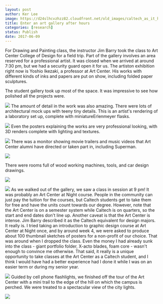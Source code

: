 ```yaml
---
layout: post
author: Ker Lee
image: https://d24slhcvzhzz82.cloudfront.net/old_images/caltech_as_it_happens/6a0105349b8251970b01bb09a12202970d.jpg
title: Enter an art gallery after hours
categories: [research]
status: Publish
date: 2017-06-09
---
```


For Drawing and Painting class, the instructor Jim Barry took the class to Art Center College of Design for a field trip. Part of the gallery involves an area reserved for a professional artist. It was closed when we arrived at around 7:30 pm, but we had a security guard open it for us. The artiston exhibition right now is Yoshio Ikezaki, a professor at Art Center. His works with different kinds of inks and papers are put on show, including folded paper sculptures.

The student gallery took up most of the space. It was impressive to see how polished all the projects were.


![](https://d24slhcvzhzz82.cloudfront.net/old_images/6a0105349b8251970b01bb09a1220a970d-320wi.jpg)
The amount of detail in the work was also amazing. There were lots of architectural mock ups with teeny tiny details. This is an artist's rendering of a laboratory set up, complete with miniatureErlenmeyer flasks.


![](https://d24slhcvzhzz82.cloudfront.net/old_images/caltech_as_it_happens/6a0105349b8251970b01bb09a1221e970d.jpg)
Even the posters explaining the works are very professional looking, with 3D renders complete with lighting and textures.


![](https://d24slhcvzhzz82.cloudfront.net/old_images/6a0105349b8251970b01bb09a12208970d-320wi.jpg)
There was a monitor showing movie trailers and music videos that Art Center alumni have directed or taken part in, including Superman.


![](https://d24slhcvzhzz82.cloudfront.net/old_images/6a0105349b8251970b01bb09a12204970d-320wi.jpg)

There were rooms full of wood working machines, tools, and car design drawings.


![](https://d24slhcvzhzz82.cloudfront.net/old_images/6a0105349b8251970b01bb09a1221a970d-320wi.jpg)

![](https://d24slhcvzhzz82.cloudfront.net/old_images/6a0105349b8251970b01bb09a12214970d-320wi.jpg)
As we walked out of the gallery, we saw a class in session at 9 pm! It was probably an Art Center at Night course. People in the community can just pay the tuition for the courses, but Caltech students get to take them for free and have the units count towards our degree. However, note that the Art Center is on a semester system while Caltech is on quarters, so the start and end dates don't line up. Another caveat is that the Art Center is intense. Jim Barry described it as the Caltech equivalent for design majors. It really is. I tried taking an introduction to graphic design course at Art Center at Night once, and by around week 4, we were asked to produce about 100 thumbnail sketches of posters for a non-profit of our choice. That was around when I dropped the class. Even the money I had already sunk into the class - giant portfolio folder, X-acto blades, foam core - wasn't enough to convince me otherwise. That said, it really is a unique opportunity to take classes at the Art Center as a Caltech student, and I think I would have had a better experience had I done it while I was on an easier term or during my senior year.


![](https://d24slhcvzhzz82.cloudfront.net/old_images/6a0105349b8251970b01bb09a1220c970d-320wi.jpg)
Guided by cell phone flashlights, we finished off the tour of the Art Center with a mini trail to the edge of the hill on which the campus is perched. We were treated to a spectacular view of the city lights.


![](https://d24slhcvzhzz82.cloudfront.net/old_images/6a0105349b8251970b01bb09a12210970d-320wi.jpg)
